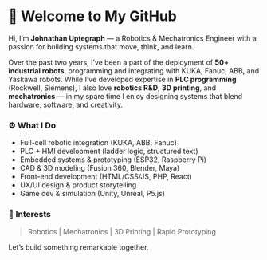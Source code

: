 # 👋 Welcome to My GitHub

Hi, I’m **Johnathan Uptegraph** — a Robotics & Mechatronics Engineer with a passion for building systems that move, think, and learn.

Over the past two years, I’ve been a part of the deployment of **50+ industrial robots**, programming and integrating with KUKA, Fanuc, ABB, and Yaskawa robots. While I’ve developed expertise in **PLC programming** (Rockwell, Siemens), I also love **robotics R&D**, **3D printing**, and **mechatronics** — in my spare time I enjoy designing systems that blend hardware, software, and creativity.

### ⚙️ What I Do
- Full-cell robotic integration (KUKA, ABB, Fanuc)
- PLC + HMI development (ladder logic, structured text)
- Embedded systems & prototyping (ESP32, Raspberry Pi)
- CAD & 3D modeling (Fusion 360, Blender, Maya)
- Front-end development (HTML/CSS/JS, PHP, React)
- UX/UI design & product storytelling
- Game dev & simulation (Unity, Unreal, P5.js)

### 🎯 Interests
> Robotics | Mechatronics | 3D Printing | Rapid Prototyping 

Let’s build something remarkable together.
